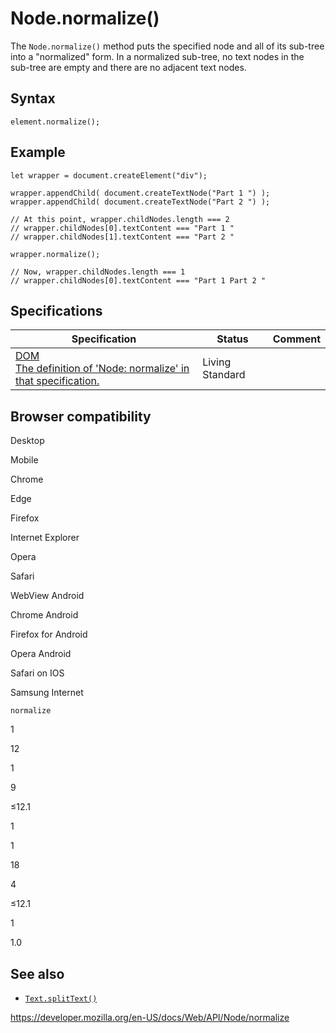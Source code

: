 Node.normalize()
================

The `Node.normalize()` method puts the specified node and all of its sub-tree into a "normalized" form. In a normalized sub-tree, no text nodes in the sub-tree are empty and there are no adjacent text nodes.

Syntax
------

    element.normalize();

Example
-------

    let wrapper = document.createElement("div");

    wrapper.appendChild( document.createTextNode("Part 1 ") );
    wrapper.appendChild( document.createTextNode("Part 2 ") );

    // At this point, wrapper.childNodes.length === 2
    // wrapper.childNodes[0].textContent === "Part 1 "
    // wrapper.childNodes[1].textContent === "Part 2 "

    wrapper.normalize();

    // Now, wrapper.childNodes.length === 1
    // wrapper.childNodes[0].textContent === "Part 1 Part 2 "

Specifications
--------------

<table><thead><tr class="header"><th>Specification</th><th>Status</th><th>Comment</th></tr></thead><tbody><tr class="odd"><td><a href="https://dom.spec.whatwg.org/#dom-node-normalize">DOM<br />
<span class="small">The definition of 'Node: normalize' in that specification.</span></a></td><td><span class="spec-living">Living Standard</span></td><td></td></tr></tbody></table>

Browser compatibility
---------------------

Desktop

Mobile

Chrome

Edge

Firefox

Internet Explorer

Opera

Safari

WebView Android

Chrome Android

Firefox for Android

Opera Android

Safari on IOS

Samsung Internet

`normalize`

1

12

1

9

≤12.1

1

1

18

4

≤12.1

1

1.0

See also
--------

-   [`Text.splitText()`](../text/splittext)

<a href="https://developer.mozilla.org/en-US/docs/Web/API/Node/normalize" class="_attribution-link">https://developer.mozilla.org/en-US/docs/Web/API/Node/normalize</a>

